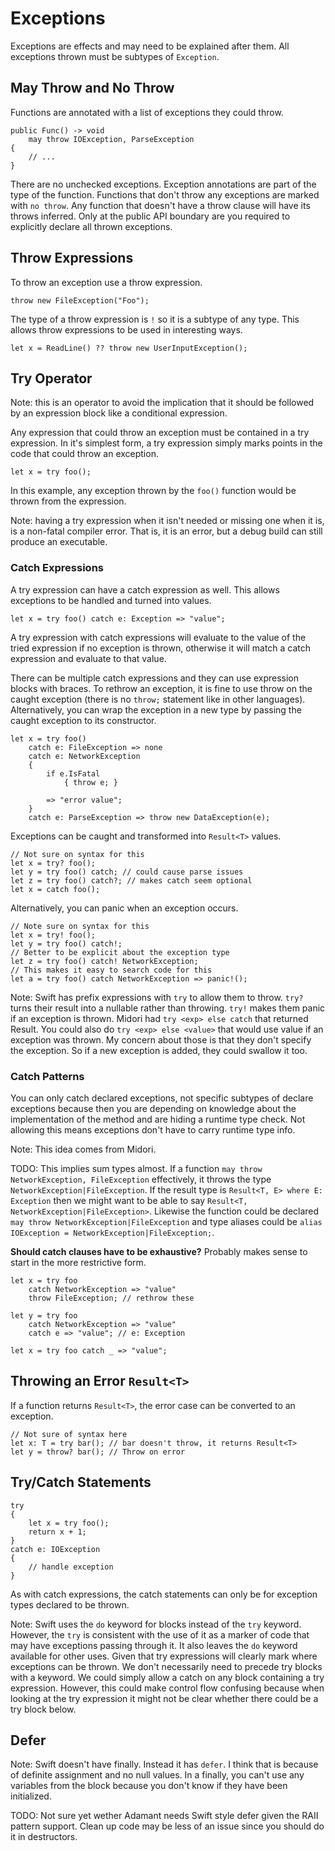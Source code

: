 # Exceptions

Exceptions are effects and may need to be explained after them.  All exceptions thrown must be subtypes of `Exception`.

## May Throw and No Throw

Functions are annotated with a list of exceptions they could throw.

	public Func() -> void
		may throw IOException, ParseException
	{
		// ...
	}

There are no unchecked exceptions.  Exception annotations are part of the type of the function.  Functions that don't throw any exceptions are marked with `no throw`.  Any function that doesn't have a throw clause will have its throws inferred.  Only at the public API boundary are you required to explicitly declare all thrown exceptions.

## Throw Expressions

To throw an exception use a throw expression.

	throw new FileException("Foo");

The type of a throw expression is `!` so it is a subtype of any type.  This allows throw expressions to be used in interesting ways.

	let x = ReadLine() ?? throw new UserInputException();

## Try Operator

Note: this is an operator to avoid the implication that it should be followed by an expression block like a conditional expression.

Any expression that could throw an exception must be contained in a try expression.  In it's simplest form, a try expression simply marks points in the code that could throw an exception.

	let x = try foo();

In this example, any exception thrown by the `foo()` function would be thrown from the expression.

Note: having a try expression when it isn't needed or missing one when it is, is a non-fatal compiler error.  That is, it is an error, but a debug build can still produce an executable.

### Catch Expressions

A try expression can have a catch expression as well. This allows exceptions to be handled and turned into values.

	let x = try foo() catch e: Exception => "value";

A try expression with catch expressions will evaluate to the value of the tried expression if no exception is thrown, otherwise it will match a catch expression and evaluate to that value.

There can be multiple catch expressions and they can use expression blocks with braces. To rethrow an exception, it is fine to use throw on the caught exception (there is no `throw;` statement like in other languages). Alternatively, you can wrap the exception in a new type by passing the caught exception to its constructor.

	let x = try foo()
		catch e: FileException => none
		catch e: NetworkException
		{
			if e.IsFatal
				{ throw e; }

			=> "error value";
		}
		catch e: ParseException => throw new DataException(e);

Exceptions can be caught and transformed into `Result<T>` values.

	// Not sure on syntax for this
	let x = try? foo();
	let y = try foo() catch; // could cause parse issues
	let z = try foo() catch?; // makes catch seem optional
	let x = catch foo();

Alternatively, you can panic when an exception occurs.

	// Note sure on syntax for this
	let x = try! foo();
	let y = try foo() catch!;
	// Better to be explicit about the exception type
	let z = try foo() catch! NetworkException;
	// This makes it easy to search code for this
	let a = try foo() catch NetworkException => panic!();

Note: Swift has prefix expressions with `try` to allow them to throw.  `try?` turns their result into a nullable rather than throwing.  `try!` makes them panic if an exception is thrown.  Midori had `try <exp> else catch` that returned Result<T>.  You could also do `try <exp> else <value>` that would use value if an exception was thrown. My concern about those is that they don't specify the exception. So if a new exception is added, they could swallow it too.

### Catch Patterns

You can only catch declared exceptions, not specific subtypes of declare exceptions because then you are depending on knowledge about the implementation of the method and are hiding a runtime type check.  Not allowing this means exceptions don't have to carry runtime type info.

Note: This idea comes from Midori.

TODO: This implies sum types almost.  If a function `may throw NetworkException, FileException` effectively, it throws the type `NetworkException|FileException`. If the result type is `Result<T, E> where E: Exception` then we might want to be able to say `Result<T, NetworkException|FileException>`. Likewise the function could be declared `may throw NetworkException|FileException` and type aliases could be `alias IOException = NetworkException|FileException;`.

**Should catch clauses have to be exhaustive?** Probably makes sense to start in the more restrictive form.

	let x = try foo
		catch NetworkException => "value"
		throw FileException; // rethrow these

	let y = try foo
		catch NetworkException => "value"
		catch e => "value"; // e: Exception

	let x = try foo catch _ => "value";

## Throwing an Error `Result<T>`

If a function returns `Result<T>`, the error case can be converted to an exception.

	// Not sure of syntax here
	let x: T = try bar(); // bar doesn't throw, it returns Result<T>
	let y = throw? bar(); // Throw on error

## Try/Catch Statements

	try
	{
		let x = try foo();
		return x + 1;
	}
	catch e: IOException
	{
		// handle exception
	}

As with catch expressions, the catch statements can only be for exception types declared to be thrown.

Note: Swift uses the `do` keyword for blocks instead of the `try` keyword.  However, the `try` is consistent with the use of it as a marker of code that may have exceptions passing through it. It also leaves the `do` keyword available for other uses. Given that try expressions will clearly mark where exceptions can be thrown. We don't necessarily need to precede try blocks with a keyword. We could simply allow a catch on any block containing a try expression. However, this could make control flow confusing because when looking at the try expression it might not be clear whether there could be a try block below.

## Defer

Note: Swift doesn't have finally.  Instead it has `defer`.  I think that is because of definite assignment and no null values.  In a finally, you can't use any variables from the block because you don't know if they have been initialized.

TODO: Not sure yet wether Adamant needs Swift style defer given the RAII pattern support. Clean up code may be less of an issue since you should do it in destructors.
